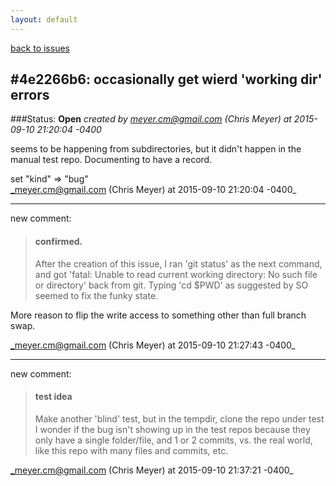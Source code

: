 ```yaml
---
layout: default
---
```

[back to issues](..)

## \#4e2266b6: occasionally get wierd 'working dir' errors

###Status: **Open**
_created by meyer.cm@gmail.com (Chris Meyer) at 2015-09-10 21:20:04 -0400_

seems to be happening from subdirectories, but it didn't happen in the manual
test repo.  Documenting to have a record.

set "kind" => "bug"  
_meyer.cm@gmail.com (Chris Meyer) at 2015-09-10 21:20:04 -0400_

---
new comment:

> #### confirmed.
> After the creation of this issue, I ran 'git status' as the next command, and
got 'fatal: Unable to read current working directory: No such file or directory'
back from git.  Typing 'cd $PWD' as suggested by SO seemed to fix the funky
state.

More reason to flip the write access to something other than full branch swap.

_meyer.cm@gmail.com (Chris Meyer) at 2015-09-10 21:27:43 -0400_


---
new comment:

> #### test idea
> Make another 'blind' test, but in the tempdir, clone the repo under test
I wonder if the bug isn't showing up in the test repos because they only have
a single folder/file, and 1 or 2 commits, vs. the real world, like this repo
with many files and commits, etc.

_meyer.cm@gmail.com (Chris Meyer) at 2015-09-10 21:37:21 -0400_

